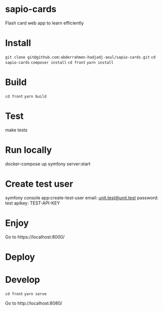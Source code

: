 # sapio-cards

Flash card web app to learn efficiently

# Install

`git clone git@github.com:abderrahmen-hadjadj-aoul/sapio-cards.git`
`cd sapio-cards`
`composer install`
`cd front`
`yarn install`

# Build

`cd front`
`yarn build`

# Test

make tests

# Run locally

docker-compose up
symfony server:start

# Create test user

symfony console app:create-test-user
email: unit.test@unit.test
password: test
apikey: TEST-API-KEY

# Enjoy

Go to
https://localhost:8000/

# Deploy

# Develop

`cd front`
`yarn serve`

Go to
http://localhost:8080/

